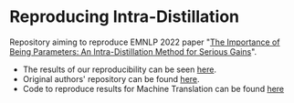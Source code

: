 # Reproducing Intra-Distillation
Repository aiming to reproduce EMNLP 2022 paper "[The Importance of Being Parameters: An Intra-Distillation Method for Serious Gains](https://arxiv.org/pdf/2205.11416v1.pdf)".

* The results of our reproducibility can be seen [here](./Intra-Distillation-Reproducibility.pdf).
* Original authors' repository can be found [here](https://github.com/fe1ixxu/Intra-Distillation).
* Code to reproduce results for Machine Translation can be found [here](./Machine_Translation/README.md)
